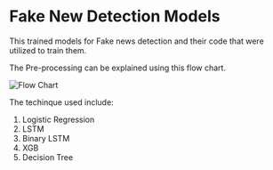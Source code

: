 # Fake New Detection Models

This trained models for Fake news detection and their code that were utilized to train them.

The Pre-processing can be explained using this flow chart.


![Flow Chart](https://github.com/MARafey/Fake-New-Detection-Models/assets/115175167/01522109-b0b4-4a7d-ad8c-693bed6e82fe)

The techinque used include: 
1. Logistic Regression
2. LSTM
3. Binary LSTM
4. XGB
5. Decision Tree
